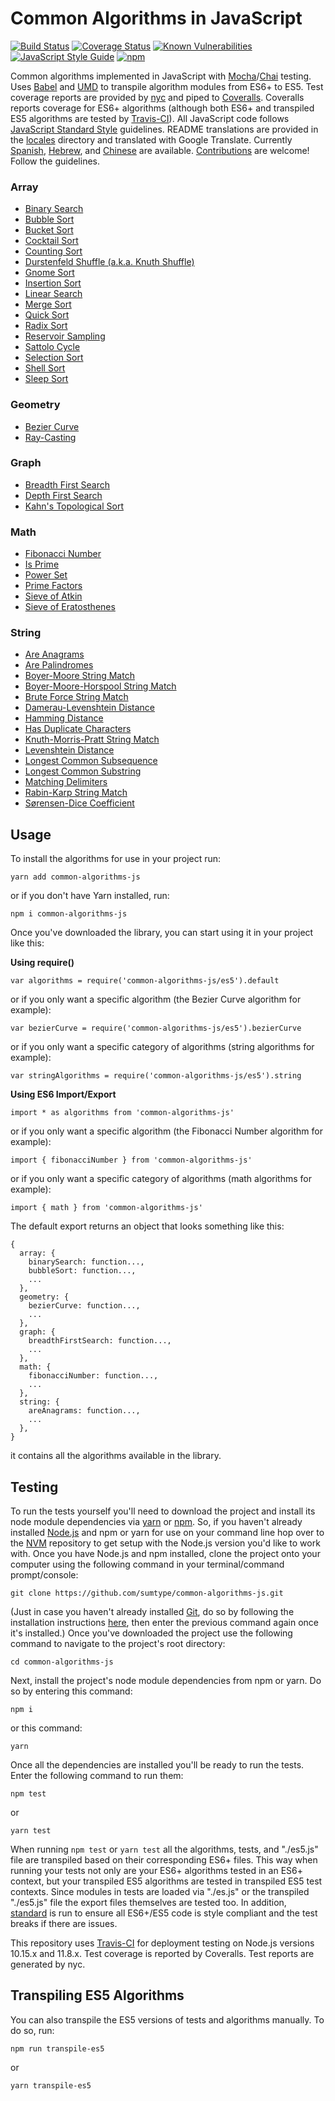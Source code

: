 # Common Algorithms in JavaScript

[![Build Status](https://travis-ci.org/sumtype/common-algorithms-js.svg?branch=master)](https://travis-ci.org/sumtype/common-algorithms-js) [![Coverage Status](https://coveralls.io/repos/github/sumtype/common-algorithms-js/badge.svg?branch=master)](https://coveralls.io/github/sumtype/common-algorithms-js?branch=master) [![Known Vulnerabilities](https://snyk.io/test/github/sumtype/common-algorithms-js/badge.svg)](https://snyk.io/test/github/sumtype/common-algorithms-js) [![JavaScript Style Guide](https://img.shields.io/badge/code_style-standard-brightgreen.svg)](https://standardjs.com) [![npm](https://img.shields.io/npm/dt/common-algorithms-js.svg)](https://www.npmjs.com/package/common-algorithms-js)

Common algorithms implemented in JavaScript with [Mocha](https://mochajs.org/)/[Chai](http://chaijs.com/) testing.  Uses [Babel](https://babeljs.io/) and [UMD](https://github.com/umdjs/umd) to transpile algorithm modules from ES6+ to ES5.  Test coverage reports are provided by [nyc](https://github.com/istanbuljs/nyc) and piped to [Coveralls](https://coveralls.io/github/sumtype/common-algorithms-js?branch=master).  Coveralls reports coverage for ES6+ algorithms (although both ES6+ and transpiled ES5 algorithms are tested by [Travis-CI](https://travis-ci.org/sumtype/common-algorithms-js)).  All JavaScript code follows [JavaScript Standard Style](https://standardjs.com/) guidelines.  README translations are provided in the [locales](https://github.com/sumtype/common-algorithms-js/tree/master/locales) directory and translated with Google Translate.  Currently [Spanish](https://github.com/sumtype/common-algorithms-js/tree/master/locales/es), [Hebrew](https://github.com/sumtype/common-algorithms-js/tree/master/locales/he), and [Chinese](https://github.com/sumtype/common-algorithms-js/tree/master/locales/zh) are available.  [Contributions](https://github.com/sumtype/common-algorithms-js/blob/master/CONTRIBUTING.md) are welcome!  Follow the guidelines.

### Array

* [Binary Search](https://github.com/sumtype/common-algorithms-js/blob/master/algorithms/es/binarySearch.js)
* [Bubble Sort](https://github.com/sumtype/common-algorithms-js/blob/master/algorithms/es/bubbleSort.js)
* [Bucket Sort](https://github.com/sumtype/common-algorithms-js/blob/master/algorithms/es/bucketSort.js)
* [Cocktail Sort](https://github.com/sumtype/common-algorithms-js/blob/master/algorithms/es/cocktailSort.js)
* [Counting Sort](https://github.com/sumtype/common-algorithms-js/blob/master/algorithms/es/countingSort.js)
* [Durstenfeld Shuffle (a.k.a. Knuth Shuffle)](https://github.com/sumtype/common-algorithms-js/blob/master/algorithms/es/durstenfeldShuffle.js)
* [Gnome Sort](https://github.com/sumtype/common-algorithms-js/blob/master/algorithms/es/gnomeSort.js)
* [Insertion Sort](https://github.com/sumtype/common-algorithms-js/blob/master/algorithms/es/insertionSort.js)
* [Linear Search](https://github.com/sumtype/common-algorithms-js/blob/master/algorithms/es/linearSearch.js)
* [Merge Sort](https://github.com/sumtype/common-algorithms-js/blob/master/algorithms/es/mergeSort.js)
* [Quick Sort](https://github.com/sumtype/common-algorithms-js/blob/master/algorithms/es/quickSort.js)
* [Radix Sort](https://github.com/sumtype/common-algorithms-js/blob/master/algorithms/es/radixSort.js)
* [Reservoir Sampling](https://github.com/sumtype/common-algorithms-js/blob/master/algorithms/es/reservoirSampling.js)
* [Sattolo Cycle](https://github.com/sumtype/common-algorithms-js/blob/master/algorithms/es/sattoloCycle.js)
* [Selection Sort](https://github.com/sumtype/common-algorithms-js/blob/master/algorithms/es/selectionSort.js)
* [Shell Sort](https://github.com/sumtype/common-algorithms-js/blob/master/algorithms/es/shellSort.js)
* [Sleep Sort](https://github.com/sumtype/common-algorithms-js/blob/master/algorithms/es/sleepSort.js)

### Geometry

* [Bezier Curve](https://github.com/sumtype/common-algorithms-js/blob/master/algorithms/es/bezierCurve.js)
* [Ray-Casting](https://github.com/sumtype/common-algorithms-js/blob/master/algorithms/es/rayCasting.js)

### Graph

* [Breadth First Search](https://github.com/sumtype/common-algorithms-js/blob/master/algorithms/es/breadthFirstSearch.js)
* [Depth First Search](https://github.com/sumtype/common-algorithms-js/blob/master/algorithms/es/depthFirstSearch.js)
* [Kahn's Topological Sort](https://github.com/sumtype/common-algorithms-js/blob/master/algorithms/es/kahnTopologicalSort.js)

### Math

* [Fibonacci Number](https://github.com/sumtype/common-algorithms-js/blob/master/algorithms/es/fibonacciNumber.js)
* [Is Prime](https://github.com/sumtype/common-algorithms-js/blob/master/algorithms/es/isPrime.js)
* [Power Set](https://github.com/sumtype/common-algorithms-js/blob/master/algorithms/es/powerSet.js)
* [Prime Factors](https://github.com/sumtype/common-algorithms-js/blob/master/algorithms/es/primeFactors.js)
* [Sieve of Atkin](https://github.com/sumtype/common-algorithms-js/blob/master/algorithms/es/sieveOfAtkin.js)
* [Sieve of Eratosthenes](https://github.com/sumtype/common-algorithms-js/blob/master/algorithms/es/sieveOfEratosthenes.js)

### String

* [Are Anagrams](https://github.com/sumtype/common-algorithms-js/blob/master/algorithms/es/areAnagrams.js)
* [Are Palindromes](https://github.com/sumtype/common-algorithms-js/blob/master/algorithms/es/arePalindromes.js)
* [Boyer-Moore String Match](https://github.com/sumtype/common-algorithms-js/blob/master/algorithms/es/boyerMooreStringMatch.js)
* [Boyer-Moore-Horspool String Match](https://github.com/sumtype/common-algorithms-js/blob/master/algorithms/es/boyerMooreHorspoolStringMatch.js)
* [Brute Force String Match](https://github.com/sumtype/common-algorithms-js/blob/master/algorithms/es/bruteForceStringMatch.js)
* [Damerau-Levenshtein Distance](https://github.com/sumtype/common-algorithms-js/blob/master/algorithms/es/damerauLevenshteinDistance.js)
* [Hamming Distance](https://github.com/sumtype/common-algorithms-js/blob/master/algorithms/es/hammingDistance.js)
* [Has Duplicate Characters](https://github.com/sumtype/common-algorithms-js/blob/master/algorithms/es/hasDuplicateCharacters.js)
* [Knuth-Morris-Pratt String Match](https://github.com/sumtype/common-algorithms-js/blob/master/algorithms/es/knuthMorrisPrattStringMatch.js)
* [Levenshtein Distance](https://github.com/sumtype/common-algorithms-js/blob/master/algorithms/es/levenshteinDistance.js)
* [Longest Common Subsequence](https://github.com/sumtype/common-algorithms-js/blob/master/algorithms/es/longestCommonSubsequence.js)
* [Longest Common Substring](https://github.com/sumtype/common-algorithms-js/blob/master/algorithms/es/longestCommonSubstring.js)
* [Matching Delimiters](https://github.com/sumtype/common-algorithms-js/blob/master/algorithms/es/matchingDelimiters.js)
* [Rabin-Karp String Match](https://github.com/sumtype/common-algorithms-js/blob/master/algorithms/es/rabinKarpStringMatch.js)
* [Sørensen-Dice Coefficient](https://github.com/sumtype/common-algorithms-js/blob/master/algorithms/es/sorensenDiceCoefficient.js)

## Usage

To install the algorithms for use in your project run:

`yarn add common-algorithms-js`

or if you don't have Yarn installed, run:

`npm i common-algorithms-js`

Once you've downloaded the library, you can start using it in your project like this:

**Using require()**

`var algorithms = require('common-algorithms-js/es5').default`

or if you only want a specific algorithm (the Bezier Curve algorithm for example):

`var bezierCurve = require('common-algorithms-js/es5').bezierCurve`

or if you only want a specific category of algorithms (string algorithms for example):

`var stringAlgorithms = require('common-algorithms-js/es5').string`

**Using ES6 Import/Export**

`import * as algorithms from 'common-algorithms-js'`

or if you only want a specific algorithm (the Fibonacci Number algorithm for example):

`import { fibonacciNumber } from 'common-algorithms-js'`

or if you only want a specific category of algorithms (math algorithms for example):

`import { math } from 'common-algorithms-js'`

The default export returns an object that looks something like this:

```
{
  array: {
    binarySearch: function...,
    bubbleSort: function...,
    ...
  },
  geometry: {
    bezierCurve: function...,
    ...
  },
  graph: {
    breadthFirstSearch: function...,
    ...
  },
  math: {
    fibonacciNumber: function...,
    ...
  },
  string: {
    areAnagrams: function...,
    ...
  },
}
```

it contains all the algorithms available in the library.

## Testing

To run the tests yourself you'll need to download the project and install its node module dependencies via [yarn](https://yarnpkg.com/en/) or [npm](https://www.npmjs.com/).  So, if you haven't already installed [Node.js](https://nodejs.org/) and npm or yarn for use on your command line hop over to the [NVM](https://github.com/creationix/nvm) repository to get setup with the Node.js version you'd like to work with.  Once you have Node.js and npm installed, clone the project onto your computer using the following command in your terminal/command prompt/console:

`git clone https://github.com/sumtype/common-algorithms-js.git`

(Just in case you haven't already installed [Git](https://git-scm.com/), do so by following the installation instructions [here](https://git-scm.com/book/en/v2/Getting-Started-Installing-Git), then enter the previous command again once it's installed.)  Once you've downloaded the project use the following command to navigate to the project's root directory:

`cd common-algorithms-js`

Next, install the project's node module dependencies from npm or yarn.  Do so by entering this command:

`npm i`

or this command:

`yarn`

Once all the dependencies are installed you'll be ready to run the tests.  Enter the following command to run them:

`npm test`

or

`yarn test`

When running `npm test` or `yarn test` all the algorithms, tests, and "./es5.js" file are transpiled based on their corresponding ES6+ files.  This way when running your tests not only are your ES6+ algorithms tested in an ES6+ context, but your transpiled ES5 algorithms are tested in transpiled ES5 test contexts.  Since modules in tests are loaded via "./es.js" or the transpiled "./es5.js" file the export files themselves are tested too.  In addition, [standard](https://www.npmjs.com/package/standard) is run to ensure all ES6+/ES5 code is style compliant and the test breaks if there are issues.

This repository uses [Travis-CI](https://travis-ci.org/sumtype/common-algorithms-js) for deployment testing on Node.js versions 10.15.x and 11.8.x.  Test coverage is reported by Coveralls.  Test reports are generated by nyc.

## Transpiling ES5 Algorithms

You can also transpile the ES5 versions of tests and algorithms manually.  To do so, run:

`npm run transpile-es5`

or

`yarn transpile-es5`
